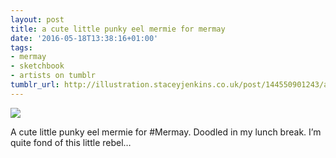 ```yaml
---
layout: post
title: a cute little punky eel mermie for mermay
date: '2016-05-18T13:38:16+01:00'
tags:
- mermay
- sketchbook
- artists on tumblr
tumblr_url: http://illustration.staceyjenkins.co.uk/post/144550901243/a-cute-little-punky-eel-mermie-for-mermay
---
```

 ![](/tumblr_files/tumblr_o7dhrteHO31v28ub8o1_1280.jpg)  

A cute little punky eel mermie for #Mermay. Doodled in my lunch break. I’m quite fond of this little rebel…

